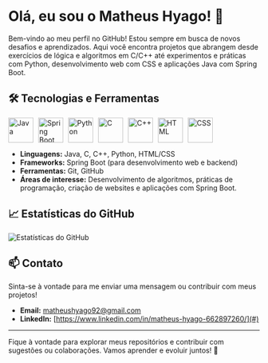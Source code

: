 # Olá, eu sou o Matheus Hyago! 👋

Bem-vindo ao meu perfil no GitHub! Estou sempre em busca de novos desafios e aprendizados. Aqui você encontra projetos que abrangem desde exercícios de lógica e algoritmos em C/C++ até experimentos e práticas com Python, desenvolvimento web com CSS e aplicações Java com Spring Boot.


## 🛠️ Tecnologias e Ferramentas

<div style="display: flex; gap: 10px; align-items: center;">
  <img src="https://cdn.jsdelivr.net/gh/devicons/devicon/icons/java/java-original.svg" alt="Java" width="50">
  <img src="https://cdn.jsdelivr.net/gh/devicons/devicon/icons/spring/spring-original.svg" alt="Spring Boot" width="50">
  <img src="https://cdn.jsdelivr.net/gh/devicons/devicon/icons/python/python-original.svg" alt="Python" width="50">
  <img src="https://cdn.jsdelivr.net/gh/devicons/devicon/icons/c/c-original.svg" alt="C" width="50">
  <img src="https://cdn.jsdelivr.net/gh/devicons/devicon/icons/cplusplus/cplusplus-original.svg" alt="C++" width="50">
  <img src="https://cdn.jsdelivr.net/gh/devicons/devicon/icons/html5/html5-original.svg" alt="HTML" width="50">
  <img src="https://cdn.jsdelivr.net/gh/devicons/devicon/icons/css3/css3-original.svg" alt="CSS" width="50">
</div>

- **Linguagens:** Java, C, C++, Python, HTML/CSS  
- **Frameworks:** Spring Boot (para desenvolvimento web e backend)  
- **Ferramentas:** Git, GitHub  
- **Áreas de interesse:** Desenvolvimento de algoritmos, práticas de programação, criação de websites e aplicações  com Spring Boot.  

## 📈 Estatísticas do GitHub  

![Estatísticas do GitHub](https://github-readme-stats.vercel.app/api?username=MatheusHyago&show_icons=true&theme=dark)  

## 📫 Contato  

Sinta-se à vontade para me enviar uma mensagem ou contribuir com meus projetos!  

- **Email:** [matheushyago92@gmail.com](mailto:matheushyago92@gmail.com)  
- **LinkedIn:** [https://www.linkedin.com/in/matheus-hyago-662897260/](#)  

---

Fique à vontade para explorar meus repositórios e contribuir com sugestões ou colaborações. Vamos aprender e evoluir juntos! 🚀
